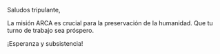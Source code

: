 Saludos tripulante,

La misión ARCA es crucial para la preservación de la humanidad\. Que tu turno de trabajo sea próspero\.

¡Esperanza y subsistencia\!